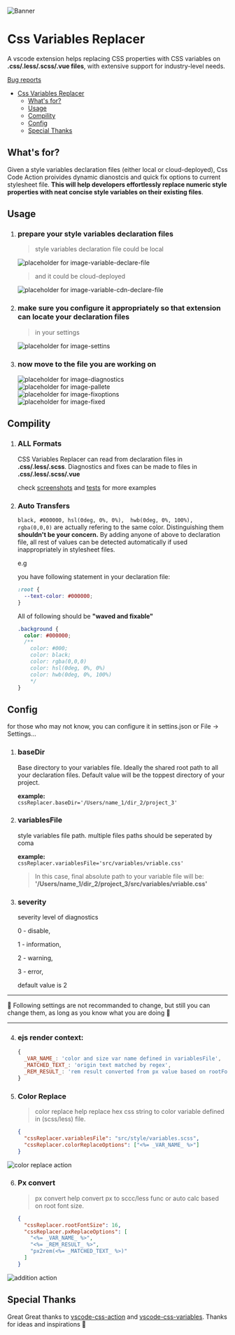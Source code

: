 ![Banner](/assets/banner.png)

# Css Variables Replacer

A vscode extension helps replacing CSS properties with CSS variables on **.css/.less/.scss/.vue files**, with extensive support for industry-level needs. <br>

[Bug reports](https://github.com/jorschac/Issues/issues)


- [Css Variables Replacer](#css-variables-replacer)
  - [What's for?](#whats-for)
  - [Usage](#usage)
  - [Compility](#compility)
  - [Config](#config)
  - [Special Thanks](#special-thanks)

## What's for?

Given a style variables declaration files (either local or cloud-deployed), Css Code Action proivides dynamic dianostcis and quick fix options to current stylesheet file. **This will help developers effortlessly replace numeric style properties with neat concise style variables on their existing files**.<br>

## Usage

1. ### prepare your style variables declaration files <br>

   > style variables declaration file could be local

   ![placeholder for image-variable-declare-file](/assets/vars.png) <br>

   > and it could be cloud-deployed

   ![placeholder for image-variable-cdn-declare-file](/assets/css-cdn.png) <br>

2. ### make sure you configure it appropriately so that extension can locate your declaration files <br>

   > in your settings

   ![placeholder for image-settins](/assets/settins.png) <br>

3. ### now move to the file you are working on <br>
   ![placeholder for image-diagnostics](/assets/css-sample.png) <br>
   ![placeholder for image-pallete](/assets/palette.png) <br>
   ![placeholder for image-fixoptions](/assets/fix-options.png) <br>
   ![placeholder for image-fixed](/assets/fixed.png) <br>

## Compility

1. ### ALL Formats <br>

   CSS Variables Replacer can read from declaration files in **.css/.less/.scss**. Diagnostics and fixes
   can be made to files in **.css/.less/.scss/.vue**

   check [screenshots](https://github.com/jorschac/vscode-css-action/tree/master/assets) and [tests](https://github.com/jorschac/vscode-css-action/tree/master/tests) for more examples

2. ### Auto Transfers <br>

   `black, #000000, hsl(0deg, 0%, 0%),  hwb(0deg, 0%, 100%), rgba(0,0,0)` are actually refering to the same color. Distinguishing them **shouldn't be your concern.** By adding anyone of above to declaration file, all
   rest of values can be detected automatically if used inappropriately in stylesheet files.

   e.g

   you have following statement in your declaration file:

   ```css
   :root {
     --text-color: #000000;
   }
   ```

   All of following should be **"waved and fixable"**

   ```css
   .background {
     color: #000000;
     /**
       color: #000;
       color: black;
       color: rgba(0,0,0)
       color: hsl(0deg, 0%, 0%)
       color: hwb(0deg, 0%, 100%)
       */
   }
   ```

## Config

for those who may not know, you can configure it in settins.json or File -> Settings...

1. ### baseDir

   Base directory to your variables file. Ideally the shared root path to all your declaration files. Default
   value will be the toppest directory of your project. <br>

   **example:** <br>
   `cssReplacer.baseDir='/Users/name_1/dir_2/project_3'`<br>

2. ### variablesFile

   style variables file path. multiple files paths should be seperated by coma <br>

   **example:** <br>
   `cssReplacer.variablesFile='src/variables/vriable.css'`<br>

   > In this case, final absolute path to your variable file will be:
   > **'/Users/name_1/dir_2/project_3/src/variables/vriable.css'**

3. ### severity

   severity level of diagnostics

   0 - disable,

   1 - information,

   2 - warning,

   3 - error,

   default value is 2 <br>

---

🤔 Following settings are not recommanded to change, but still you can change them, as long as you know what you are doing 🤔

---

4. ### ejs render context:

   ```js
   {
     _VAR_NAME_: 'color and size var name defined in variablesFile',
     _MATCHED_TEXT_: 'origin text matched by regex',
     _REM_RESULT_: 'rem result converted from px value based on rootFontSize, only in `colorReplaceOptions`'
   }
   ```

5. ### Color Replace

   > color replace help replace hex css string to color variable defined in (scss/less) file.

   ```json
   {
     "cssReplacer.variablesFile": "src/style/variables.scss",
     "cssReplacer.colorReplaceOptions": ["<%= _VAR_NAME_ %>"]
   }
   ```

![color replace action](https://tva1.sinaimg.cn/large/0081Kckwly1gld7ygo47aj319h0u07b3.jpg)

6. ### Px convert

   > px convert help convert px to sccc/less func or auto calc based on root font size.

   ```json
   {
     "cssReplacer.rootFontSize": 16,
     "cssReplacer.pxReplaceOptions": [
       "<%= _VAR_NAME_ %>",
       "<%= _REM_RESULT_ %>",
       "px2rem(<%= _MATCHED_TEXT_ %>)"
     ]
   }
   ```

![addition action](https://tva1.sinaimg.cn/large/0081Kckwly1gldfsn0l21j317w0u0wjn.jpg)


## Special Thanks

Great Great thanks to [vscode-css-action](https://github.com/kikyous/vscode-css-action) and [vscode-css-variables](https://github.com/vunguyentuan/vscode-css-variables). Thanks for ideas and inspirations 🚀



